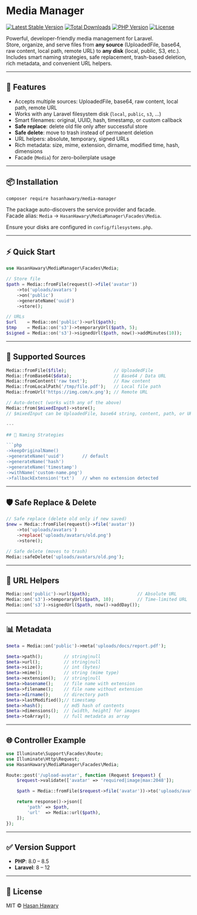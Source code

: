 # Media Manager

[![Latest Stable Version](https://img.shields.io/packagist/v/hasanhawary/media-manager.svg)](https://packagist.org/packages/hasanhawary/media-manager)
[![Total Downloads](https://img.shields.io/packagist/dm/hasanhawary/media-manager.svg)](https://packagist.org/packages/hasanhawary/media-manager)
[![PHP Version](https://img.shields.io/packagist/php-v/hasanhawary/media-manager.svg)](https://packagist.org/packages/hasanhawary/media-manager)
[![License](https://img.shields.io/badge/license-MIT-blue.svg)](LICENSE)

Powerful, developer-friendly media management for Laravel.  
Store, organize, and serve files from **any source** (UploadedFile, base64, raw content, local path, remote URL) to **any disk** (local, public, S3, etc.).  
Includes smart naming strategies, safe replacement, trash-based deletion, rich metadata, and convenient URL helpers.

---

## 🚀 Features

- Accepts multiple sources: UploadedFile, base64, raw content, local path, remote URL
- Works with any Laravel filesystem disk (`local`, `public`, `s3`, ...)
- Smart filenames: original, UUID, hash, timestamp, or custom callback
- **Safe replace**: delete old file only after successful store
- **Safe delete**: move to trash instead of permanent deletion
- URL helpers: absolute, temporary, signed URLs
- Rich metadata: size, mime, extension, dirname, modified time, hash, dimensions
- Facade (`Media`) for zero-boilerplate usage

---

## 📦 Installation

```bash
composer require hasanhawary/media-manager
```

The package auto-discovers the service provider and facade.  
Facade alias: `Media` → `HasanHawary\MediaManager\Facades\Media`.

Ensure your disks are configured in `config/filesystems.php`.

---

## ⚡ Quick Start

```php
use HasanHawary\MediaManager\Facades\Media;

// Store file
$path = Media::fromFile(request()->file('avatar'))
    ->to('uploads/avatars')
    ->on('public')
    ->generateName('uuid')
    ->store();

// URLs
$url    = Media::on('public')->url($path);
$tmp    = Media::on('s3')->temporaryUrl($path, 5);
$signed = Media::on('s3')->signedUrl($path, now()->addMinutes(10));
```

---

## 📂 Supported Sources

```php
Media::fromFile($file);                  // UploadedFile
Media::fromBase64($data);                // Base64 / Data URL
Media::fromContent('raw text');          // Raw content
Media::fromLocalPath('/tmp/file.pdf');   // Local file path
Media::fromUrl('https://img.com/x.png'); // Remote URL

// Auto-detect (works with any of the above)
Media::from($mixedInput)->store(); 
// $mixedInput can be UploadedFile, base64 string, content, path, or URL

---

## 🔑 Naming Strategies

```php
->keepOriginalName()
->generateName('uuid')       // default
->generateName('hash')
->generateName('timestamp')
->withName('custom-name.png')
->fallbackExtension('txt')   // when no extension detected
```

---

## 🛡 Safe Replace & Delete

```php
// Safe replace (delete old only if new saved)
$new = Media::fromFile(request()->file('avatar'))
    ->to('uploads/avatars')
    ->replace('uploads/avatars/old.png')
    ->store();

// Safe delete (moves to trash)
Media::safeDelete('uploads/avatars/old.png');
```

---

## 🔗 URL Helpers

```php
Media::on('public')->url($path);                  // Absolute URL
Media::on('s3')->temporaryUrl($path, 10);         // Time-limited URL
Media::on('s3')->signedUrl($path, now()->addDay());
```

---

## 📊 Metadata

```php
$meta = Media::on('public')->meta('uploads/docs/report.pdf');

$meta->path();        // string|null
$meta->url();         // string|null
$meta->size();        // int (bytes)
$meta->mime();        // string (mime type)
$meta->extension();   // string|null
$meta->basename();    // file name with extension
$meta->filename();    // file name without extension
$meta->dirname();     // directory path
$meta->lastModified();// timestamp
$meta->hash();        // md5 hash of contents
$meta->dimensions();  // [width, height] for images
$meta->toArray();     // full metadata as array
```

---

## 🌐 Controller Example

```php
use Illuminate\Support\Facades\Route;
use Illuminate\Http\Request;
use HasanHawary\MediaManager\Facades\Media;

Route::post('/upload-avatar', function (Request $request) {
    $request->validate(['avatar' => 'required|image|max:2048']);

    $path = Media::fromFile($request->file('avatar'))->to('uploads/avatars')->store();

    return response()->json([
        'path' => $path,
        'url'  => Media::url($path),
    ]);
});
```

---

## ✅ Version Support

- **PHP**: 8.0 – 8.5
- **Laravel**: 8 – 12

---

## 📜 License

MIT © [Hasan Hawary](https://github.com/hasanhawary)
